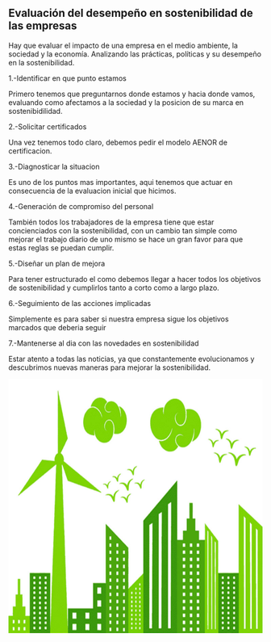 ## Evaluación del desempeño en sostenibilidad de las empresas

Hay que evaluar el impacto de una empresa en el medio ambiente, la sociedad y la economía. Analizando las prácticas, políticas y su desempeño en la sostenibilidad.

1.-Identificar en que punto estamos

Primero tenemos que preguntarnos donde estamos y hacia donde vamos, evaluando como afectamos a la sociedad y la posicion de su marca en sostenibidilidad.

2.-Solicitar certificados

Una vez tenemos todo claro, debemos pedir el modelo AENOR de certificacion.

3.-Diagnosticar la situacion

Es uno de los puntos mas importantes, aqui tenemos que actuar en consecuencia de la evaluacion inicial que hicimos.

4.-Generación de compromiso del personal

También todos los trabajadores de la empresa tiene que estar concienciados con la sostenibilidad, con un cambio tan simple como mejorar el trabajo diario de uno mismo se hace un gran favor para que estas reglas se puedan cumplir.

5.-Diseñar un plan de mejora

Para tener estructurado el como debemos llegar a hacer todos los objetivos de sostenibilidad y cumplirlos tanto a corto como a largo plazo.

6.-Seguimiento de las acciones implicadas

Simplemente es para saber si nuestra empresa sigue los objetivos marcados que deberia seguir

7.-Mantenerse al dia con las novedades en sostenibilidad 

Estar atento a todas las noticias, ya que constantemente evolucionamos y descubrimos nuevas maneras para mejorar la sostenibilidad.

![empresa](/img/empresas.jpg)
